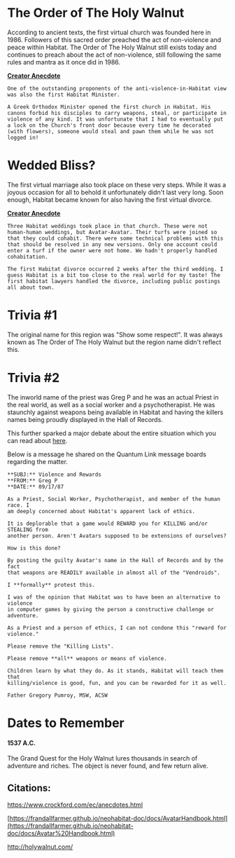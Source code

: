 # The Order of The Holy Walnut


According to ancient texts, the first virtual church was founded here in 1986. Followers of this sacred order preached the act of non-violence and peace within Habitat. The Order of The Holy Walnut still exists today and continues to preach about the act of non-violence, still following the same rules and mantra as it once did in 1986.

**[Creator Anecdote](https://www.crockford.com/ec/anecdotes.html)**
~~~~~
One of the outstanding proponents of the anti-violence-in-Habitat view was also the first Habitat Minister.

A Greek Orthodox Minister opened the first church in Habitat. His canons forbid his disciples to carry weapons, steal, or participate in violence of any kind. It was unfortunate that I had to eventually put a lock on the Church's front door because every time he decorated (with flowers), someone would steal and pawn them while he was not logged in!
~~~~~

# Wedded Bliss?


The first virtual marriage also took place on these very steps. While it was a joyous occasion for all to behold it unfortunately didn't last very long. Soon enough, Habitat became known for also having the first virtual divorce.

**[Creator Anecdote](https://www.crockford.com/ec/anecdotes.html)**
~~~~
Three Habitat weddings took place in that church. These were not human-human weddings, but Avatar-Avatar. Their turfs were joined so that they could cohabit. There were some technical problems with this that should be resolved in any new versions. Only one account could enter a turf if the owner were not home. We hadn't properly handled cohabitation.

The first Habitat divorce occurred 2 weeks after the third wedding. I guess Habitat is a bit too close to the real world for my taste! The first habitat lawyers handled the divorce, including public postings all about town.
~~~~

# Trivia #1
The original name for this region was "Show some respect!". It was always known as The Order of The Holy Walnut but the region name didn't reflect this.

# Trivia #2

The inworld name of the priest was Greg P and he was an actual Priest in the real world, as well as a social worker and a psychotherapist. He was staunchly against weapons being available in Habitat and having the killers names being proudly displayed in the Hall of Records.

This further sparked a major debate about the entire situation which you can read about [here](https://github.com/Museum-of-Art-and-Digital-Entertainment/habitat/blob/master/chip/habitat/docs/worldgen/mayhem).

Below is a message he shared on the Quantum Link message boards regarding the matter.

~~~~
**SUBJ:** Violence and Rewards
**FROM:** Greg P
**DATE:** 09/17/87

As a Priest, Social Worker, Psychotherapist, and member of the human race. I
am deeply concerned about Habitat's apparent lack of ethics.

It is deplorable that a game would REWARD you for KILLING and/or STEALING from
another person. Aren't Avatars supposed to be extensions of ourselves?

How is this done?

By posting the guilty Avatar's name in the Hall of Records and by the fact
that weapons are READILY available in almost all of the "Vendroids".

I **formally** protest this.

I was of the opinion that Habitat was to have been an alternative to violence
in computer games by giving the person a constructive challenge or adventure.

As a Priest and a person of ethics, I can not condone this "reward for
violence."

Please remove the "Killing Lists".

Please remove **all** weapons or means of violence.

Children learn by what they do. As it stands, Habitat will teach them that
killing/violence is good, fun, and you can be rewarded for it as well.

Father Gregory Pumroy, MSW, ACSW
~~~~


# Dates to Remember
#### 1537 A.C.
The Grand Quest for the Holy Walnut lures thousands in search of adventure and riches. The object is never found, and few return alive.

## Citations:
https://www.crockford.com/ec/anecdotes.html

[https://frandallfarmer.github.io/neohabitat-doc/docs/AvatarHandbook.html](https://frandallfarmer.github.io/neohabitat-doc/docs/Avatar%20Handbook.html)

http://holywalnut.com/
